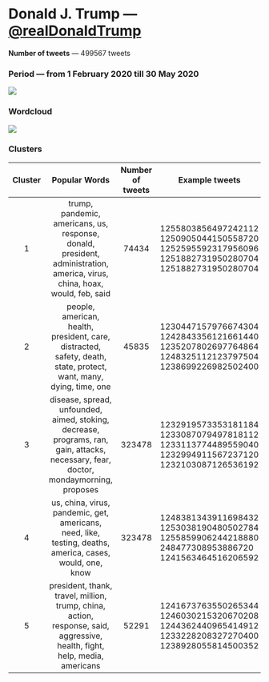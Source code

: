 # Donald J. Trump — [@realDonaldTrump](https://twitter.com/realDonaldTrump)

**Number of tweets** — 499567 tweets



### Period — from 1 February 2020 till 30 May 2020



![](https://github.com/vitiugin/who/blob/master/appendix/time_series/realDonaldTrump_timeseries.png?raw=true)



### Wordcloud

![](https://github.com/vitiugin/who/blob/master/appendix/wordclouds/realDonaldTrump_cloud.png?raw=true)



### Clusters

| **Cluster** |                      **Popular Words**                       | **Number of tweets** | **Example tweets**                                          |
| :---------: | :----------------------------------------------------------: | :------------------: | ------------------------------------------------------------ |
|      1      | trump, pandemic, americans, us, response, donald, president, administration, america, virus, china, hoax, would, feb, said |        74434        | 1255803856497242112<br />1250905044150558720<br />1252595592317956096<br />1251882731950280704<br />1251882731950280704 |
|      2      | people, american, health, president, care, distracted, safety, death, state, protect, want, many, dying, time, one |        45835         | 1230447157976674304<br />1242843356121661440<br />1235207802697764864<br />1248325112123797504<br />1238699226982502400 |
|      3      | disease, spread, unfounded, aimed, stoking, decrease, programs, ran, gain, attacks, necessary, fear, doctor, mondaymorning, proposes |        323478         | 1232919573353181184<br />1233087079497818112<br />1233113774489559040<br />1232994911567237120<br />1232103087126536192 |
|      4      | us, china, virus, pandemic, get, americans, need, like, testing, deaths, america, cases, would, one, know |         323478          | 1248381343911698432<br />1253038190480502784<br />1255859906244218880 <br />248477308953886720<br />1241563464516206592 |
|      5      | president, thank, travel, million, trump, china, action, response, said, aggressive, health, fight, help, media, americans |         52291          | 1241673763550265344<br />1246030215320670208<br />1244362440965414912<br />1233228208327270400<br />1238928055814500352 |
